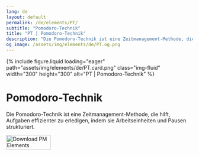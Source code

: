 ```yaml
---
lang: de
layout: default
permalink: /de/elements/PT/
subtitle: "Pomodoro-Technik"
title: "PT | Pomodoro-Technik"
description: "Die Pomodoro-Technik ist eine Zeitmanagement-Methode, die hilft, Aufgaben effizienter zu erledigen, indem sie Arbeitseinheiten und Pausen strukturiert."
og_image: /assets/img/elements/de/PT.og.png
---
```


{% include figure.liquid loading="eager" path="assets/img/elements/de/PT.card.png" class="img-fluid" width="300" height="300" alt="PT | Pomodoro-Technik" %}

# Pomodoro-Technik

Die Pomodoro-Technik ist eine Zeitmanagement-Methode, die hilft, Aufgaben effizienter zu erledigen, indem sie Arbeitseinheiten und Pausen strukturiert.

<a href="https://apps.apple.com/app/apple-store/id6738084498?pt=127441684&ct=website&mt=8">
  <img src="{{ "assets/img/en/appstore.png" | relative_url }}" width="120" height="40" alt="Download PM Elements">
</a>

